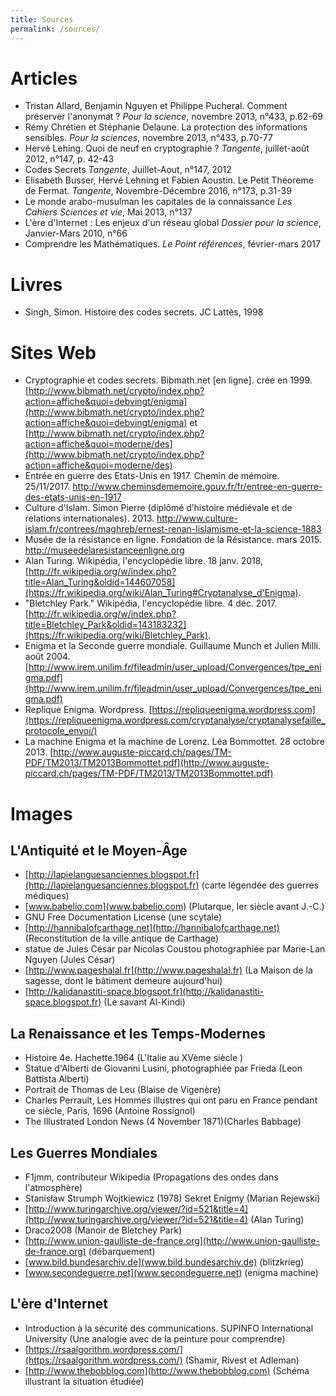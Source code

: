 ```yaml
---
title: Sources
permalink: /sources/
---
```


# Articles
* Tristan Allard, Benjamin Nguyen et Philippe Pucheral. Comment préserver l'anonymat ? *Pour la science*, novembre 2013, n°433, p.62-69
* Rémy Chrétien et Stéphanie Delaune. La protection des informations sensibles. *Pour la sciences*, novembre 2013, n°433, p.70-77
* Hervé Lehing. Quoi de neuf en cryptographie ? *Tangente*, juillet-août 2012, n°147, p. 42-43
* Codes Secrets *Tangente*, Juillet-Aout, n°147, 2012
* Elisabeth Busser, Hervé Lehning et Fabien Aoustin. Le Petit Théoreme de Fermat. *Tangente*, Novembre-Décembre 2016, n°173, p.31-39
* Le monde arabo-musulman les capitales de la connaissance *Les Cahiers Sciences et vie*, Mai 2013, n°137
* L'ère d'Internet : Les enjeux d'un réseau global *Dossier pour la science*, Janvier-Mars 2010, n°66
* Comprendre les Mathématiques. *Le Point références*, février-mars 2017

# Livres
* Singh, Simon. Histoire des codes secrets. JC Lattès, 1998

# Sites Web
* Cryptographie et codes secrets. Bibmath.net [en ligne]. crée en 1999. [http://www.bibmath.net/crypto/index.php?action=affiche&quoi=debvingt/enigma](http://www.bibmath.net/crypto/index.php?action=affiche&quoi=debvingt/enigma) et [http://www.bibmath.net/crypto/index.php?action=affiche&quoi=moderne/des](http://www.bibmath.net/crypto/index.php?action=affiche&quoi=moderne/des)
* Entrée en guerre des Etats-Unis en 1917. Chemin de mémoire. 25/11/2017.
http://www.cheminsdememoire.gouv.fr/fr/entree-en-guerre-des-etats-unis-en-1917
* Culture d'Islam. Simon Pierre (diplômé d’histoire médiévale et de relations internationales). 2013. http://www.culture-islam.fr/contrees/maghreb/ernest-renan-lislamisme-et-la-science-1883
* Musée de la résistance en ligne. Fondation de la Résistance. mars 2015. http://museedelaresistanceenligne.org
* Alan Turing. Wikipédia, l'encyclopédie libre. 18 janv. 2018, [http://fr.wikipedia.org/w/index.php?title=Alan_Turing&oldid=144607058](https://fr.wikipedia.org/wiki/Alan_Turing#Cryptanalyse_d'Enigma).
* "Bletchley Park." Wikipédia, l'encyclopédie libre. 4 déc. 2017. [http://fr.wikipedia.org/w/index.php?title=Bletchley_Park&oldid=143183232](https://fr.wikipedia.org/wiki/Bletchley_Park).
* Enigma et la Seconde guerre mondiale. Guillaume Munch et Julien Milli. août 2004. [http://www.irem.unilim.fr/fileadmin/user_upload/Convergences/tpe_enigma.pdf](http://www.irem.unilim.fr/fileadmin/user_upload/Convergences/tpe_enigma.pdf)
* Replique Enigma. Wordpress. [https://repliqueenigma.wordpress.com](https://repliqueenigma.wordpress.com/cryptanalyse/cryptanalysefaille_protocole_envoi/)
* La machine Enigma et la machine de Lorenz. Léa Bommottet. 28 octobre 2013. [http://www.auguste-piccard.ch/pages/TM-PDF/TM2013/TM2013Bommottet.pdf](http://www.auguste-piccard.ch/pages/TM-PDF/TM2013/TM2013Bommottet.pdf)

# Images
## L'Antiquité et le Moyen-Âge
* [http://lapielanguesanciennes.blogspot.fr](http://lapielanguesanciennes.blogspot.fr) (carte légendée des guerres médiques)
* [www.babelio.com](www.babelio.com) (Plutarque, Ier siècle avant J.-C.)
*  GNU Free Documentation License (une scytale)
* [http://hannibalofcarthage.net](http://hannibalofcarthage.net) (Reconstitution de la ville antique de Carthage)
* statue de Jules César par Nicolas Coustou photographiée par Marie-Lan Nguyen (Jules César)
* [http://www.pageshalal.fr](http://www.pageshalal.fr) (La Maison de la sagesse, dont le bâtiment demeure aujourd'hui)
* [http://kalidanastiti-space.blogspot.fr](http://kalidanastiti-space.blogspot.fr) (Le savant Al-Kindi)

## La Renaissance et les Temps-Modernes
* Histoire 4e. Hachette.1964 (L'Italie au XVème siècle )
* Statue d'Alberti de Giovanni Lusini, photographiée par Frieda (Leon Battista Alberti)
* Portrait de Thomas de Leu (Blaise de Vigenère)
* Charles Perrault, Les Hommes illustres qui ont paru en France pendant ce siècle, Paris, 1696 (Antoine Rossignol)
* The Illustrated London News (4 November 1871)(Charles Babbage)

## Les Guerres Mondiales
* F1jmm, contributeur Wikipedia (Propagations des ondes dans l'atmosphère)
* Stanisław Strumph Wojtkiewicz (1978) Sekret Enigmy (Marian Rejewski)
* [http://www.turingarchive.org/viewer/?id=521&title=4](http://www.turingarchive.org/viewer/?id=521&title=4) (Alan Turing)
* Draco2008 (Manoir de Bletchey Park)
* [http://www.union-gaulliste-de-france.org](http://www.union-gaulliste-de-france.org) (débarquement)
* [www.bild.bundesarchiv.de](www.bild.bundesarchiv.de) (blitzkrieg)
* [www.secondeguerre.net](www.secondeguerre.net) (enigma machine)

## L'ère d'Internet
* Introduction à la sécurité des communications. SUPINFO International University (Une analogie avec de la peinture pour comprendre)
* [https://rsaalgorithm.wordpress.com/](https://rsaalgorithm.wordpress.com/) (Shamir, Rivest et Adleman)
* [http://www.thebobblog.com](http://www.thebobblog.com) (Schéma illustrant la situation étudiée)
